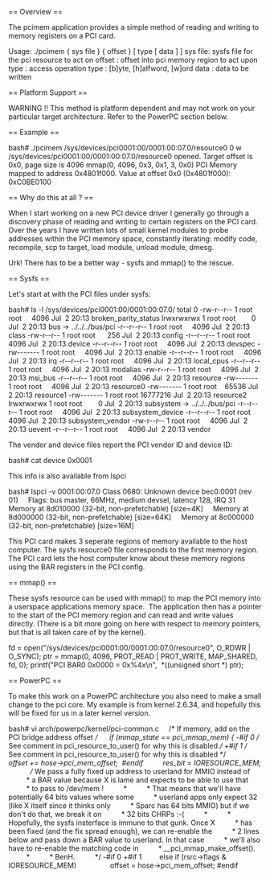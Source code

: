 == Overview ==

The pcimem application provides a simple method of reading and writing
to memory registers on a PCI card.

Usage:	./pcimem { sys file } { offset } [ type [ data ] ]
	sys file: sysfs file for the pci resource to act on
	offset  : offset into pci memory region to act upon
	type    : access operation type : [b]yte, [h]alfword, [w]ord
	data    : data to be written

== Platform Support ==

WARNING !!  This method is platform dependent and may not work on your
particular target architecture.  Refer to the PowerPC section below.

== Example ==

bash# ./pcimem /sys/devices/pci0001\:00/0001\:00\:07.0/resource0  0 w
  /sys/devices/pci0001:00/0001:00:07.0/resource0 opened.
  Target offset is 0x0, page size is 4096
  mmap(0, 4096, 0x3, 0x1, 3, 0x0)
  PCI Memory mapped to address 0x4801f000.
  Value at offset 0x0 (0x4801f000): 0xC0BE0100

== Why do this at all ? ==

When I start working on a new PCI device driver I generally go through a
discovery phase of reading and writing to certain registers on the PCI card.
Over the years I have written lots of small kernel modules to probe addresses
within the PCI memory space, constantly iterating: modify code, recompile, scp
to target, load module, unload module, dmesg.

Urk! There has to be a better way - sysfs and mmap() to the rescue.

== Sysfs ==

Let's start at with the PCI files under sysfs:

bash# ls -l /sys/devices/pci0001\:00/0001\:00\:07.0/
total 0
-rw-r--r-- 1 root root     4096 Jul  2 20:13 broken_parity_status
lrwxrwxrwx 1 root root        0 Jul  2 20:13 bus -> ../../../bus/pci
-r--r--r-- 1 root root     4096 Jul  2 20:13 class
-rw-r--r-- 1 root root      256 Jul  2 20:13 config
-r--r--r-- 1 root root     4096 Jul  2 20:13 device
-r--r--r-- 1 root root     4096 Jul  2 20:13 devspec
-rw------- 1 root root     4096 Jul  2 20:13 enable
-r--r--r-- 1 root root     4096 Jul  2 20:13 irq
-r--r--r-- 1 root root     4096 Jul  2 20:13 local_cpus
-r--r--r-- 1 root root     4096 Jul  2 20:13 modalias
-rw-r--r-- 1 root root     4096 Jul  2 20:13 msi_bus
-r--r--r-- 1 root root     4096 Jul  2 20:13 resource
-rw------- 1 root root     4096 Jul  2 20:13 resource0
-rw------- 1 root root    65536 Jul  2 20:13 resource1
-rw------- 1 root root 16777216 Jul  2 20:13 resource2
lrwxrwxrwx 1 root root        0 Jul  2 20:13 subsystem -> ../../../bus/pci
-r--r--r-- 1 root root     4096 Jul  2 20:13 subsystem_device
-r--r--r-- 1 root root     4096 Jul  2 20:13 subsystem_vendor
-rw-r--r-- 1 root root     4096 Jul  2 20:13 uevent
-r--r--r-- 1 root root     4096 Jul  2 20:13 vendor

The vendor and device files report the PCI vendor ID and device ID:

bash# cat device
0x0001

This info is also available from lspci

bash# lspci -v
0001:00:07.0 Class 0680: Unknown device bec0:0001 (rev 01)
    Flags: bus master, 66MHz, medium devsel, latency 128, IRQ 31
    Memory at 8d010000 (32-bit, non-prefetchable) [size=4K]
    Memory at 8d000000 (32-bit, non-prefetchable) [size=64K]
    Memory at 8c000000 (32-bit, non-prefetchable) [size=16M]

This PCI card makes 3 seperate regions of memory available to the host
computer. The sysfs resource0 file corresponds to the first memory region. The
PCI card lets the host computer know about these memory regions using the BAR
registers in the PCI config.

== mmap() ==

These sysfs resource can be used with mmap() to map the PCI memory into a
userspace applications memory space.  The application then has a pointer to the
start of the PCI memory region and can read and write values directly. (There
is a bit more going on here with respect to memory pointers, but that is all
taken care of by the kernel).

fd = open("/sys/devices/pci0001\:00/0001\:00\:07.0/resource0", O_RDWR | O_SYNC);
ptr = mmap(0, 4096, PROT_READ | PROT_WRITE, MAP_SHARED, fd, 0);
printf("PCI BAR0 0x0000 = 0x%4x\n",  *((unsigned short *) ptr);

== PowerPC ==

To make this work on a PowerPC architecture you also need to make a small
change to the pci core. My example is from kernel 2.6.34, and hopefully this
will be fixed for us in a later kernel version.

bash# vi arch/powerpc/kernel/pci-common.c
    /* If memory, add on the PCI bridge address offset */
     if (mmap_state == pci_mmap_mem) {
-#if 0 /* See comment in pci_resource_to_user() for why this is disabled */
+#if 1 /* See comment in pci_resource_to_user() for why this is disabled */
         *offset += hose->pci_mem_offset;
 #endif
         res_bit = IORESOURCE_MEM;
 
         /* We pass a fully fixed up address to userland for MMIO instead of
         * a BAR value because X is lame and expects to be able to use that
         * to pass to /dev/mem !
         *
         * That means that we'll have potentially 64 bits values where some
         * userland apps only expect 32 (like X itself since it thinks only
         * Sparc has 64 bits MMIO) but if we don't do that, we break it on
         * 32 bits CHRPs :-(
         *
         * Hopefully, the sysfs insterface is immune to that gunk. Once X
         * has been fixed (and the fix spread enough), we can re-enable the
         * 2 lines below and pass down a BAR value to userland. In that case
         * we'll also have to re-enable the matching code in
         * __pci_mmap_make_offset().
         *
         * BenH.
         */
-#if 0
+#if 1
        else if (rsrc->flags &amp; IORESOURCE_MEM)
                offset = hose->pci_mem_offset;
#endif

